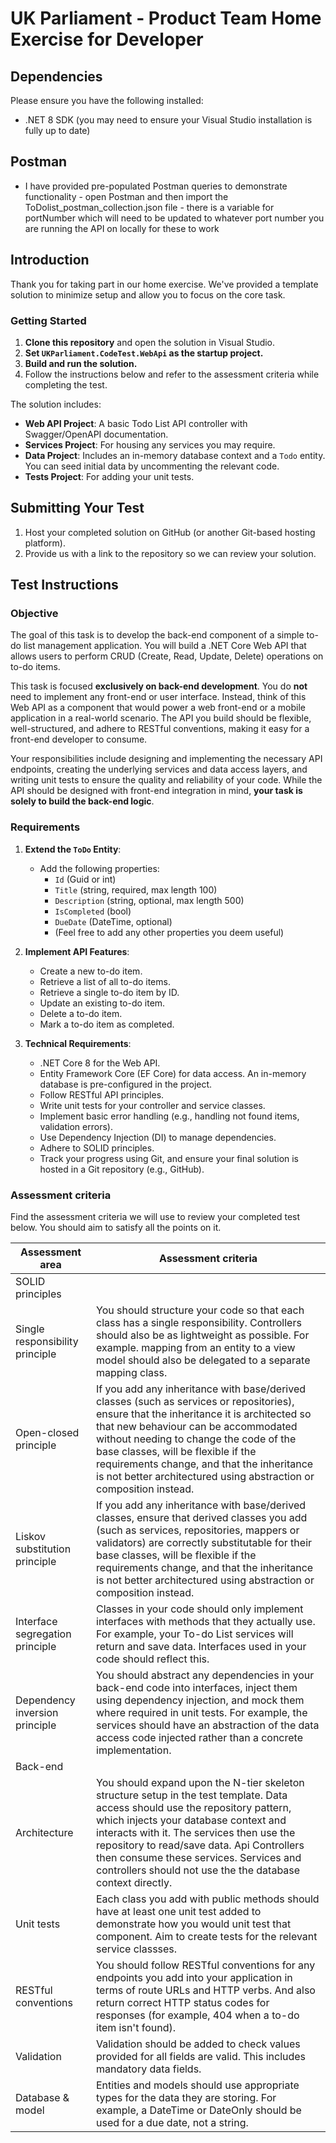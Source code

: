 # UK Parliament - Product Team Home Exercise for Developer

## Dependencies
Please ensure you have the following installed:
* .NET 8 SDK (you may need to ensure your Visual Studio installation is fully up to date)

## Postman
* I have provided pre-populated Postman queries to demonstrate functionality - open Postman and then import the ToDolist_postman_collection.json file - there is a variable for portNumber which will need to be updated to whatever port number you are running the API on locally for these to work

## Introduction

Thank you for taking part in our home exercise. We've provided a template solution to minimize setup and allow you to focus on the core task.

### Getting Started

1. **Clone this repository** and open the solution in Visual Studio.
2. **Set `UKParliament.CodeTest.WebApi` as the startup project.**
3. **Build and run the solution.**
4. Follow the instructions below and refer to the assessment criteria while completing the test.

The solution includes:

- **Web API Project**: A basic Todo List API controller with Swagger/OpenAPI documentation.
- **Services Project**: For housing any services you may require.
- **Data Project**: Includes an in-memory database context and a `Todo` entity. You can seed initial data by uncommenting the relevant code.
- **Tests Project**: For adding your unit tests.

## Submitting Your Test

1. Host your completed solution on GitHub (or another Git-based hosting platform).
2. Provide us with a link to the repository so we can review your solution.

## Test Instructions

### Objective

The goal of this task is to develop the back-end component of a simple to-do list management application. You will build a .NET Core Web API that allows users to perform CRUD (Create, Read, Update, Delete) operations on to-do items. 

This task is focused **exclusively on back-end development**. You do **not** need to implement any front-end or user interface. Instead, think of this Web API as a component that would power a web front-end or a mobile application in a real-world scenario. The API you build should be flexible, well-structured, and adhere to RESTful conventions, making it easy for a front-end developer to consume.

Your responsibilities include designing and implementing the necessary API endpoints, creating the underlying services and data access layers, and writing unit tests to ensure the quality and reliability of your code. While the API should be designed with front-end integration in mind, **your task is solely to build the back-end logic**.

### Requirements

1. **Extend the `ToDo` Entity**:
    - Add the following properties:
      - `Id` (Guid or int)
      - `Title` (string, required, max length 100)
      - `Description` (string, optional, max length 500)
      - `IsCompleted` (bool)
      - `DueDate` (DateTime, optional)
      - (Feel free to add any other properties you deem useful)

2. **Implement API Features**:
    - Create a new to-do item.
    - Retrieve a list of all to-do items.
    - Retrieve a single to-do item by ID.
    - Update an existing to-do item.
    - Delete a to-do item.
    - Mark a to-do item as completed.

3. **Technical Requirements**:
    - .NET Core 8 for the Web API.
    - Entity Framework Core (EF Core) for data access. An in-memory database is pre-configured in the project.
    - Follow RESTful API principles.
    - Write unit tests for your controller and service classes.
    - Implement basic error handling (e.g., handling not found items, validation errors).
    - Use Dependency Injection (DI) to manage dependencies.
    - Adhere to SOLID principles.
    - Track your progress using Git, and ensure your final solution is hosted in a Git repository (e.g., GitHub).


### Assessment criteria

Find the assessment criteria we will use to review your completed test below. You should aim to satisfy all the points on it.

| Assessment area | Assessment criteria |
| ----- | ------ |
|  SOLID principles | 
| Single responsibility principle |  You should structure your code so that each class has a single responsibility. Controllers should also be as lightweight as possible. For example. mapping from an entity to a view model should also be delegated to a separate mapping class. |
| Open-closed principle |  If you add any inheritance with base/derived classes (such as services or repositories), ensure that the inheritance it is architected so that new behaviour can be accommodated without needing to change the code of the base classes, will be flexible if the requirements change, and that the inheritance is not better architectured using abstraction or composition instead. |
|  Liskov substitution principle |   If you add any inheritance with base/derived classes, ensure that derived classes you add (such as services, repositories, mappers or validators) are correctly substitutable for their base classes, will be flexible if the requirements change, and that the inheritance is not better architectured using abstraction or composition instead. |
|  Interface segregation principle |  Classes in your code should only implement interfaces with methods that they actually use. For example, your To-do List services will return and save data. Interfaces used in your code should reflect this. |
| Dependency inversion principle |  You should abstract any dependencies in your back-end code into interfaces, inject them using dependency injection, and mock them where required in unit tests. For example, the services should have an abstraction of the data access code injected rather than a concrete implementation. |
|  Back-end |   
|  Architecture | You should expand upon the N-tier skeleton structure setup in the test template. Data access should use the repository pattern, which injects your database context and interacts with it. The services then use the repository to read/save data. Api Controllers then consume these services. Services and controllers should not use the the database context directly. |
|  Unit tests | Each class you add with public methods should have at least one unit test added to demonstrate how you would unit test that component. Aim to create tests for the relevant service classses.  |
| RESTful conventions |  You should follow RESTful conventions for any endpoints you add into your application in terms of route URLs and HTTP verbs. And also return correct HTTP status codes for responses (for example, 404 when a to-do item isn't found). |
| Validation |   Validation should be added to check values provided for all fields are valid. This includes mandatory data fields. |
|  Database & model | Entities and models should use appropriate types for the data they are storing. For example, a DateTime or DateOnly should be used for a due date, not a string. |
